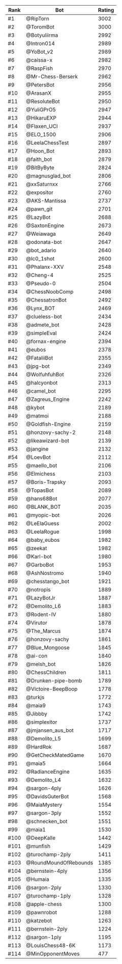 Rank|Bot|Rating
---|---|---
#1|@RipTorn|3002
#2|@ToromBot|3000
#3|@Botyuliirma|2992
#4|@Intron014|2989
#5|@YoBot_v2|2989
#6|@caissa-x|2982
#7|@RaspFish|2970
#8|@Mr-Chess-Berserk|2962
#9|@PetersBot|2956
#10|@ArasanX|2955
#11|@ResoluteBot|2950
#12|@YuliGPrO5|2947
#13|@HikaruEXP|2944
#14|@Flaxen_UCI|2937
#15|@ELO_1500|2906
#16|@LeelaChessTest|2897
#17|@Hoon_Bot|2893
#18|@faith_bot|2879
#19|@BitByByte|2824
#20|@magnusglad_bot|2806
#21|@xxSaturnxx|2766
#22|@expositor|2760
#23|@AKS-Mantissa|2737
#24|@pawn_git|2701
#25|@LazyBot|2688
#26|@SaxtonEngine|2673
#27|@Weiawaga|2649
#28|@odonata-bot|2647
#29|@bot_adario|2640
#30|@lc0_1shot|2600
#31|@Phalanx-XXV|2548
#32|@Cheng-4|2525
#33|@Pseudo-0|2504
#34|@ChessNoobComp|2498
#35|@ChessatronBot|2492
#36|@Lynx_BOT|2469
#37|@clueless-bot|2434
#38|@admete_bot|2428
#39|@simpleEval|2424
#40|@fornax-engine|2394
#41|@eubos|2378
#42|@FataliiBot|2355
#43|@jpg-bot|2349
#44|@WolfuhfuhBot|2326
#45|@halcyonbot|2313
#46|@camel_bot|2295
#47|@Zagreus_Engine|2242
#48|@kybot|2189
#49|@matmoi|2188
#50|@Goldfish-Engine|2159
#51|@honzovy-sachy-2|2148
#52|@likeawizard-bot|2139
#53|@jangine|2132
#54|@LoevBot|2112
#55|@maello_bot|2106
#56|@Elmichess|2103
#57|@Boris-Trapsky|2093
#58|@TopasBot|2089
#59|@hans68Bot|2077
#60|@BLANK_BOT|2035
#61|@myopic-bot|2026
#62|@LeElaGuess|2002
#63|@LeelaRogue|1998
#64|@baby_eubos|1982
#65|@zeekat|1982
#66|@Karl-bot|1980
#67|@GarboBot|1953
#68|@AshNostromo|1940
#69|@chesstango_bot|1921
#70|@notropis|1889
#71|@LazyBotJr|1887
#72|@Demolito_L6|1883
#73|@Rodent-IV|1880
#74|@Virutor|1878
#75|@The_Marcus|1874
#76|@honzovy-sachy|1861
#77|@Blue_Mongoose|1845
#78|@ai-con|1840
#79|@melsh_bot|1826
#80|@ChessChildren|1811
#81|@Drunken-pipe-bomb|1789
#82|@Victoire-BeepBoop|1778
#83|@turkjs|1772
#84|@maia9|1743
#85|@Jibbby|1742
#86|@simplexitor|1737
#87|@jmjansen_aus_bot|1717
#88|@Demolito_L5|1699
#89|@HardRok|1687
#90|@GetCheckMatedGame|1670
#91|@maia5|1664
#92|@RadianceEngine|1635
#93|@Demolito_L4|1632
#94|@sargon-4ply|1626
#95|@DavidsGuterBot|1568
#96|@MaiaMystery|1554
#97|@sargon-3ply|1552
#98|@schnecken_bot|1551
#99|@maia1|1530
#100|@DeepKalle|1442
#101|@munfish|1429
#102|@turochamp-2ply|1411
#103|@RoundMoundOfRebounds|1385
#104|@bernstein-4ply|1356
#105|@Humaia|1335
#106|@sargon-2ply|1330
#107|@turochamp-1ply|1328
#108|@apple-chess|1300
#109|@pawnrobot|1288
#110|@katzebot|1263
#111|@bernstein-2ply|1224
#112|@sargon-1ply|1195
#113|@LouisChess48-6K|1173
#114|@MinOpponentMoves|477
